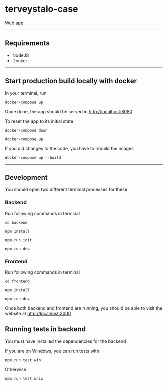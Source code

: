 # terveystalo-case

Web app

---

## Requirements

- NodeJS
- Docker

---

## Start production build locally with docker

In your terminal, run

`docker-compose up`

Once done, the app should be served in [http://localhost:8080](http://localhost:8080)

To reset the app to its initial state

`docker-compose down`

`docker-compose up`

If you did changes to the code, you have to rebuild the images

`docker-compose up --build`

---

## Development

You should open two different terminal processes for these

### Backend

Run following commands in terminal

`cd backend`

`npm install`

`npm run init`

`npm run dev`

### Frontend

Run following commands in terminal

`cd frontend`

`npm install`

`npm run dev`

Once both backend and frontend are running, you should be able to visit the website at [http://localhost:3000](http://localhost:3000)

## Running tests in backend

You must have installed the dependencies for the backend

If you are on Windows, you can run tests with

`npm run test:win`

Otherwise

`npm run test:unix`
